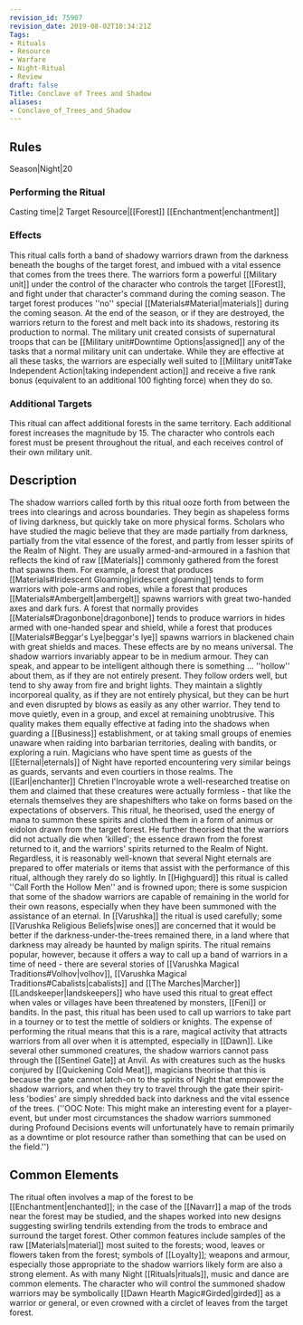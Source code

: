 ```yaml
---
revision_id: 75907
revision_date: 2019-08-02T10:34:21Z
Tags:
- Rituals
- Resource
- Warfare
- Night-Ritual
- Review
draft: false
Title: Conclave of Trees and Shadow
aliases:
- Conclave_of_Trees_and_Shadow
---
```

## Rules
Season|Night|20
### Performing the Ritual
Casting time|2 Target Resource|[[Forest]]
[[Enchantment|enchantment]]
### Effects
This ritual calls forth a band of shadowy warriors drawn from the darkness beneath the boughs of the target forest, and imbued with a vital essence that comes from the trees there. The warriors form a powerful [[Military unit]] under the control of the character who controls the target [[Forest]], and fight under that character's command during the coming season.
The target forest produces ''no'' special [[Materials#Material|materials]] during the coming season. At the end of the season, or if they are destroyed, the warriors return to the forest and melt back into its shadows, restoring its production to normal. 
The military unit created consists of supernatural troops that can be [[Military unit#Downtime Options|assigned]] any of the tasks that a normal military unit can undertake. While they are effective at all these tasks, the warriors are especially well suited to [[Military unit#Take Independent Action|taking independent action]] and receive a five rank bonus (equivalent to an additional 100 fighting force) when they do so.
### Additional Targets
This ritual can affect additional forests in the same territory. Each additional forest increases the magnitude by 15. The character who controls each forest must be present throughout the ritual, and each receives control of their own military unit.
## Description
The shadow warriors called forth by this ritual ooze forth from between the trees into clearings and across boundaries. They begin as shapeless forms of living darkness, but quickly take on more physical forms. Scholars who have studied the magic believe that they are made partially from darkness, partially from the vital essence of the forest, and partly from lesser spirits of the Realm of Night. They are usually armed-and-armoured in a fashion that reflects the kind of raw [[Materials]] commonly gathered from the forest that spawns them. For example, a forest that produces [[Materials#Iridescent Gloaming|iridescent gloaming]] tends to form warriors with pole-arms and robes, while a forest that produces [[Materials#Ambergelt|ambergelt]] spawns warriors with great two-handed axes and dark furs. A forest that normally provides [[Materials#Dragonbone|dragonbone]] tends to produce warriors in hides armed with one-handed spear and shield, while a forest that produces [[Materials#Beggar's Lye|beggar's lye]] spawns warriors in blackened chain with great shields and maces. These effects are by no means universal.
The shadow warriors invariably appear to be in medium armour. They can speak, and appear to be intelligent although there is something ... ''hollow'' about them, as if they are not entirely present. They follow orders well, but tend to shy away from fire and bright lights. They maintain a slightly incorporeal quality, as if they are not entirely physical, but they can be hurt and even disrupted by blows as easily as any other warrior. They tend to move quietly, even in a group, and excel at remaining unobtrusive. This quality makes them equally effective at fading into the shadows when guarding a [[Business]] establishment, or at taking small groups of enemies unaware when raiding into barbarian territories, dealing with bandits, or exploring a ruin.
Magicians who have spent time as guests of the [[Eternal|eternals]] of Night have reported encountering very similar beings as guards, servants and even courtiers in those realms. The [[Earl|enchanter]] Chretien l'Incroyable wrote a well-researched treatise on them and claimed that these creatures were actually formless - that like the eternals themselves they are shapeshifters who take on forms based on the expectations of observers. This ritual, he theorised, used the energy of mana to summon these spirits and clothed them in a form of animus or eidolon drawn from the target forest. He further theorised that the warriors did not actually die when 'killed'; the essence drawn from the forest returned to it, and the warriors' spirits returned to the Realm of Night. Regardless, it is reasonably well-known that several Night eternals are prepared to offer materials or items that assist with the performance of this ritual, although they rarely do so lightly.
In [[Highguard]] this ritual is called ''Call Forth the Hollow Men'' and is frowned upon; there is some suspicion that some of the shadow warriors are capable of remaining in the world for their own reasons, especially when they have been summoned with the assistance of an eternal. In [[Varushka]] the ritual is used carefully; some [[Varushka Religious Beliefs|wise ones]] are concerned that it would be better if the darkness-under-the-trees remained there, in a land where that darkness may already be haunted by malign spirits. The ritual remains popular, however, because it offers a way to call up a band of warriors in a time of need - there are several stories of [[Varushka Magical Traditions#Volhov|volhov]], [[Varushka Magical Traditions#Cabalists|cabalists]] and [[The Marches|Marcher]] [[Landskeeper|landskeepers]] who have used this ritual to great effect when vales or villages have been threatened by monsters, [[Feni]] or bandits.
In the past, this ritual has been used to call up warriors to take part in a tourney or to test the mettle of soldiers or knights. The expense of performing the ritual means that this is a rare, magical activity that attracts warriors from all over when it is attempted, especially in [[Dawn]]. Like several other summoned creatures, the shadow warriors cannot pass through the [[Sentinel Gate]] at Anvil. As with creatures such as the husks conjured by [[Quickening Cold Meat]], magicians theorise that this is because the gate cannot latch-on to the spirits of Night that empower the shadow warriors, and when they try to travel through the gate their spirit-less 'bodies' are simply shredded back into darkness and the vital essence of the trees.
(''OOC Note: This might make an interesting event for a player-event, but under most circumstances the shadow warriors summoned during Profound Decisions events will unfortunately have to remain primarily as a downtime or plot resource rather than something that can be used on the field.'')
## Common Elements
The ritual often involves a map of the forest to be [[Enchantment|enchanted]]; in the case of the [[Navarr]] a map of the trods near the forest may be studied, and the shapes worked into new designs suggesting swirling tendrils extending from the trods to embrace and surround the target forest. Other common features include samples of the raw [[Materials|material]] most suited to the forests; wood, leaves or flowers taken from the forest; symbols of [[Loyalty]]; weapons and armour, especially those appropriate to the shadow warriors likely form are also a strong element.
As with many Night [[Rituals|rituals]], music and dance are common elements. The character who will control the summoned shadow warriors may be symbolically [[Dawn Hearth Magic#Girded|girded]] as a warrior or general, or even crowned with a circlet of leaves from the target forest.